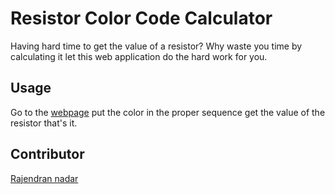 # Resistor Color Code Calculator

Having hard time to get the value of a resistor? Why waste you time by calculating it let this web application do the hard work for you.

## Usage

Go to the [webpage](https://raajnadar.github.io/resistor-color-code) put the color in the proper sequence get the value of the resistor that's it.

## Contributor
[Rajendran nadar](https://facebook.com/RaajNadar)